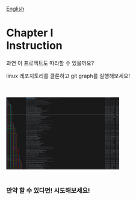 [English](README.md)
# Chapter Ⅰ<br>Instruction

과연 이 프로젝트도 따라할 수 있을까요?

linux 레포지토리를 클론하고 git graph를 실행해보세요!

<br>
<br>

<img src="./assets/linux.png" width="300" alt="linux git graph"/>

<br>
<br>


### 만약 할 수 있다면! 시도해보세요!